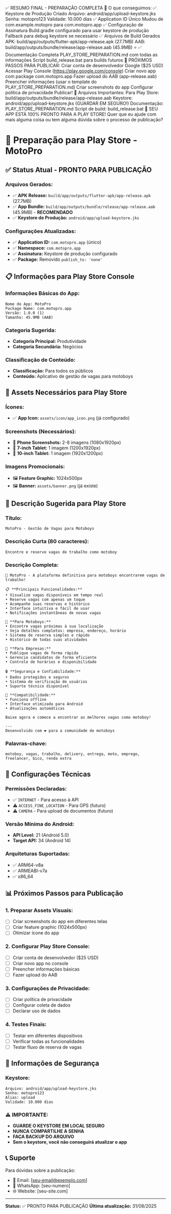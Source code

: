 ✅ RESUMO FINAL - PREPARAÇÃO COMPLETA
🎯 O que conseguimos:
✅ Keystore de Produção Criado
Arquivo: android/app/upload-keystore.jks
Senha: motopro123
Validade: 10.000 dias
✅ Application ID Único
Mudou de com.example.motopro para com.motopro.app
✅ Configuração de Assinatura
Build.gradle configurado para usar keystore de produção
Fallback para debug keystore se necessário
✅ Arquivos de Build Gerados
APK: build/app/outputs/flutter-apk/app-release.apk (27.7MB)
AAB: build/app/outputs/bundle/release/app-release.aab (45.9MB) ⭐
✅ Documentação Completa
PLAY_STORE_PREPARATION.md com todas as informações
Script build_release.bat para builds futuros
🚀 PRÓXIMOS PASSOS PARA PUBLICAR:
Criar conta de desenvolvedor Google ($25 USD)
Acessar Play Console (https://play.google.com/console)
Criar novo app com package com.motopro.app
Fazer upload do AAB (app-release.aab)
Preencher informações (usar o template do PLAY_STORE_PREPARATION.md)
Criar screenshots do app
Configurar política de privacidade
Publicar!
📁 Arquivos Importantes:
Para Play Store: build/app/outputs/bundle/release/app-release.aab
Keystore: android/app/upload-keystore.jks (GUARDAR EM SEGURO!)
Documentação: PLAY_STORE_PREPARATION.md
Script de build: build_release.bat
🎉 SEU APP ESTÁ 100% PRONTO PARA A PLAY STORE!
Quer que eu ajude com mais alguma coisa ou tem alguma dúvida sobre o processo de publicação?







# 🚀 Preparação para Play Store - MotoPro

## ✅ **Status Atual - PRONTO PARA PUBLICAÇÃO**

### **Arquivos Gerados:**
- ✅ **APK Release:** `build/app/outputs/flutter-apk/app-release.apk` (27.7MB)
- ✅ **App Bundle:** `build/app/outputs/bundle/release/app-release.aab` (45.9MB) - **RECOMENDADO**
- ✅ **Keystore de Produção:** `android/app/upload-keystore.jks`

### **Configurações Atualizadas:**
- ✅ **Application ID:** `com.motopro.app` (único)
- ✅ **Namespace:** `com.motopro.app`
- ✅ **Assinatura:** Keystore de produção configurado
- ✅ **Package:** Removido `publish_to: 'none'`

## 📋 **Informações para Play Store Console**

### **Informações Básicas do App:**
```
Nome do App: MotoPro
Package Name: com.motopro.app
Versão: 1.0.0 (1)
Tamanho: 45.9MB (AAB)
```

### **Categoria Sugerida:**
- **Categoria Principal:** Produtividade
- **Categoria Secundária:** Negócios

### **Classificação de Conteúdo:**
- **Classificação:** Para todos os públicos
- **Conteúdo:** Aplicativo de gestão de vagas para motoboys

## 🎨 **Assets Necessários para Play Store**

### **Ícones:**
- ✅ **App Icon:** `assets/icon/app_icon.png` (já configurado)

### **Screenshots (Necessários):**
- 📱 **Phone Screenshots:** 2-8 imagens (1080x1920px)
- 📱 **7-inch Tablet:** 1 imagem (1200x1920px)
- 📱 **10-inch Tablet:** 1 imagem (1920x1200px)

### **Imagens Promocionais:**
- 🖼️ **Feature Graphic:** 1024x500px
- 🖼️ **Banner:** `assets/banner.png` (já existe)

## 📝 **Descrição Sugerida para Play Store**

### **Título:**
```
MotoPro - Gestão de Vagas para Motoboys
```

### **Descrição Curta (80 caracteres):**
```
Encontre e reserve vagas de trabalho como motoboy
```

### **Descrição Completa:**
```
🚀 MotoPro - A plataforma definitiva para motoboys encontrarem vagas de trabalho!

📋 **Principais Funcionalidades:**
• Visualize vagas disponíveis em tempo real
• Reserve vagas com apenas um toque
• Acompanhe suas reservas e histórico
• Interface intuitiva e fácil de usar
• Notificações instantâneas de novas vagas

🏢 **Para Motoboys:**
• Encontre vagas próximas à sua localização
• Veja detalhes completos: empresa, endereço, horário
• Sistema de reserva simples e rápido
• Histórico de todas suas atividades

💼 **Para Empresas:**
• Publique vagas de forma rápida
• Gerencie candidatos de forma eficiente
• Controle de horários e disponibilidade

🔒 **Segurança e Confiabilidade:**
• Dados protegidos e seguros
• Sistema de verificação de usuários
• Suporte técnico disponível

📱 **Compatibilidade:**
• Funciona offline
• Interface otimizada para Android
• Atualizações automáticas

Baixe agora e comece a encontrar as melhores vagas como motoboy!

---
Desenvolvido com ❤️ para a comunidade de motoboys
```

### **Palavras-chave:**
```
motoboy, vagas, trabalho, delivery, entrega, moto, emprego, freelancer, bico, renda extra
```

## 🔧 **Configurações Técnicas**

### **Permissões Declaradas:**
- ✅ `INTERNET` - Para acesso à API
- ⚠️ `ACCESS_FINE_LOCATION` - Para GPS (futuro)
- ⚠️ `CAMERA` - Para upload de documentos (futuro)

### **Versão Mínima do Android:**
- **API Level:** 21 (Android 5.0)
- **Target API:** 34 (Android 14)

### **Arquiteturas Suportadas:**
- ✅ ARM64-v8a
- ✅ ARMEABI-v7a
- ✅ x86_64

## 📊 **Próximos Passos para Publicação**

### **1. Preparar Assets Visuais:**
- [ ] Criar screenshots do app em diferentes telas
- [ ] Criar feature graphic (1024x500px)
- [ ] Otimizar ícone do app

### **2. Configurar Play Store Console:**
- [ ] Criar conta de desenvolvedor ($25 USD)
- [ ] Criar novo app no console
- [ ] Preencher informações básicas
- [ ] Fazer upload do AAB

### **3. Configurações de Privacidade:**
- [ ] Criar política de privacidade
- [ ] Configurar coleta de dados
- [ ] Declarar uso de dados

### **4. Testes Finais:**
- [ ] Testar em diferentes dispositivos
- [ ] Verificar todas as funcionalidades
- [ ] Testar fluxo de reserva de vagas

## 🔐 **Informações de Segurança**

### **Keystore:**
```
Arquivo: android/app/upload-keystore.jks
Senha: motopro123
Alias: upload
Validade: 10.000 dias
```

### **⚠️ IMPORTANTE:**
- **GUARDE O KEYSTORE EM LOCAL SEGURO**
- **NUNCA COMPARTILHE A SENHA**
- **FAÇA BACKUP DO ARQUIVO**
- **Sem o keystore, você não conseguirá atualizar o app**

## 📞 **Suporte**

Para dúvidas sobre a publicação:
- 📧 Email: [seu-email@exemplo.com]
- 📱 WhatsApp: [seu-numero]
- 🌐 Website: [seu-site.com]

---

**Status:** ✅ PRONTO PARA PUBLICAÇÃO
**Última atualização:** 31/08/2025
